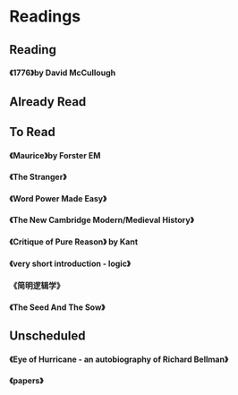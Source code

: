 # Readings
## Reading
#### 《1776》by David McCullough

## Already Read

## To Read
#### 《Maurice》by Forster EM
#### 《The Stranger》
#### 《Word Power Made Easy》
#### 《The New Cambridge Modern/Medieval History》
#### 《Critique of Pure Reason》 by Kant
#### 《very short introduction - logic》
#### 《简明逻辑学》
#### 《The Seed And The Sow》

## Unscheduled
#### 《Eye of Hurricane - an autobiography of Richard Bellman》
#### 《papers》


